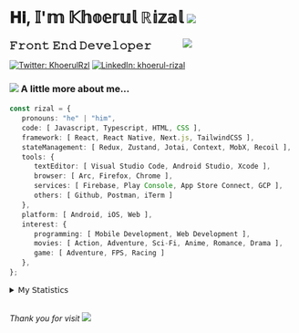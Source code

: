 <h1> 𝐇𝐢, 𝕀'𝕞 𝕂𝕙𝕠𝕖𝕣𝕦𝕝 ℝ𝕚𝕫𝕒𝕝 <img src="https://media.giphy.com/media/mGcNjsfWAjY5AEZNw6/giphy.gif" width="50"></h1>
<img align='right' src="https://media.giphy.com/media/v1.Y2lkPTc5MGI3NjExOWI2ajR2NGJubzBsZHFuaHMwajRrcDNsNXJwOG8yb3F0NjhkNXF4OSZlcD12MV9pbnRlcm5hbF9naWZfYnlfaWQmY3Q9cw/fkZukR450RQ1qnGaq9/giphy.gif" width="200">
<strong style="font-size:20px;">𝙵𝚛𝚘𝚗𝚝 𝙴𝚗𝚍 𝙳𝚎𝚟𝚎𝚕𝚘𝚙𝚎𝚛</strong>
</p></em>

[![Twitter: KhoerulRzl](https://img.shields.io/twitter/follow/KhoerulRzl?style=social)](https://twitter.com/KhoerulRzl)
[![LinkedIn: khoerul-rizal](https://img.shields.io/badge/khoerul--rizal-blue?style=flat-square&logo=Linkedin&logoColor=white&link=https://www.linkedin.com/in/khoerul-rizal/)](https://www.linkedin.com/in/khoerul-rizal/)

### <img src="https://media.giphy.com/media/VgCDAzcKvsR6OM0uWg/giphy.gif" width="50"> A little more about me...

```typescript
const rizal = {
   pronouns: "he" | "him",
   code: [ Javascript, Typescript, HTML, CSS ],
   framework: [ React, React Native, Next.js, TailwindCSS ],
   stateManagement: [ Redux, Zustand, Jotai, Context, MobX, Recoil ],
   tools: {
      textEditor: [ Visual Studio Code, Android Studio, Xcode ],
      browser: [ Arc, Firefox, Chrome ],
      services: [ Firebase, Play Console, App Store Connect, GCP ],
      others: [ Github, Postman, iTerm ]
   },
   platform: [ Android, iOS, Web ],
   interest: {
      programming: [ Mobile Development, Web Development ],
      movies: [ Action, Adventure, Sci-Fi, Anime, Romance, Drama ],
      game: [ Adventure, FPS, Racing ]
   },
};
```

<details>
  <summary>𝖬𝗒 𝖲𝗍𝖺𝗍𝗂𝗌𝗍𝗂𝖼𝗌</summary><br/>
   
<!--START_SECTION:waka-->
![Code Time](http://img.shields.io/badge/Code%20Time-311%20hrs%2017%20mins-blue)

![Profile Views](http://img.shields.io/badge/Profile%20Views-0-blue)

**🐱 My GitHub Data** 

> 📦 163.3 kB Used in GitHub's Storage 
 > 
> 💼 Opted to Hire
 > 
> 📜 31 Public Repositories 
 > 
> 🔑 6 Private Repositories 
 > 
**I'm an Early 🐤** 

```text
🌞 Morning                9881 commits        █████████░░░░░░░░░░░░░░░░   34.82 % 
🌆 Daytime                12445 commits       ███████████░░░░░░░░░░░░░░   43.85 % 
🌃 Evening                5921 commits        █████░░░░░░░░░░░░░░░░░░░░   20.86 % 
🌙 Night                  132 commits         ░░░░░░░░░░░░░░░░░░░░░░░░░   00.47 % 
```
📅 **I'm Most Productive on Tuesday** 

```text
Monday                   5655 commits        █████░░░░░░░░░░░░░░░░░░░░   19.93 % 
Tuesday                  6302 commits        ██████░░░░░░░░░░░░░░░░░░░   22.21 % 
Wednesday                4710 commits        ████░░░░░░░░░░░░░░░░░░░░░   16.60 % 
Thursday                 5481 commits        █████░░░░░░░░░░░░░░░░░░░░   19.31 % 
Friday                   4077 commits        ████░░░░░░░░░░░░░░░░░░░░░   14.37 % 
Saturday                 931 commits         █░░░░░░░░░░░░░░░░░░░░░░░░   03.28 % 
Sunday                   1223 commits        █░░░░░░░░░░░░░░░░░░░░░░░░   04.31 % 
```


📊 **This Week I Spent My Time On** 

```text
🕑︎ Time Zone: Asia/Jakarta

💬 Programming Languages: 
TypeScript               34 hrs 53 mins      ████████████████░░░░░░░░░   63.45 % 
Other                    12 hrs 53 mins      ██████░░░░░░░░░░░░░░░░░░░   23.46 % 
Figma Design             2 hrs 26 mins       █░░░░░░░░░░░░░░░░░░░░░░░░   04.43 % 
JavaScript               2 hrs 7 mins        █░░░░░░░░░░░░░░░░░░░░░░░░   03.87 % 
JSON                     1 hr 43 mins        █░░░░░░░░░░░░░░░░░░░░░░░░   03.13 % 

🔥 Editors: 
VS Code                  40 hrs 13 mins      ██████████████████░░░░░░░   73.15 % 
Slack                    9 hrs 45 mins       ████░░░░░░░░░░░░░░░░░░░░░   17.74 % 
Figma                    2 hrs 26 mins       █░░░░░░░░░░░░░░░░░░░░░░░░   04.43 % 
Terminal                 1 hr 58 mins        █░░░░░░░░░░░░░░░░░░░░░░░░   03.60 % 
Notes                    25 mins             ░░░░░░░░░░░░░░░░░░░░░░░░░   00.77 % 

💻 Operating System: 
Mac                      54 hrs 59 mins      █████████████████████████   100.00 % 
```

**I Mostly Code in JavaScript** 

```text
JavaScript               41 repos            █████████████████░░░░░░░░   69.49 % 
TypeScript               11 repos            █████░░░░░░░░░░░░░░░░░░░░   18.64 % 
Go                       2 repos             █░░░░░░░░░░░░░░░░░░░░░░░░   03.39 % 
Jupyter Notebook         1 repo              ░░░░░░░░░░░░░░░░░░░░░░░░░   01.69 % 
Java                     1 repo              ░░░░░░░░░░░░░░░░░░░░░░░░░   01.69 % 
```



**Timeline**

![Lines of Code chart](https://raw.githubusercontent.com/khoerulrizal/khoerulrizal/main/assets/bar_graph.png)


 Last Updated on 20/06/2024 00:40:22 UTC
<!--END_SECTION:waka-->
</details>
<br/>

<em>Thank you for visit</em> <img src="https://media.giphy.com/media/v1.Y2lkPTc5MGI3NjExcHdvNm1qZWtjaGw0ZjdwM3Z3NnY2dHlueTVuODBta2FiY20wM2YybSZlcD12MV9pbnRlcm5hbF9naWZfYnlfaWQmY3Q9cw/tV25tpdKqdFa9x81k2/giphy.gif" width="40">

